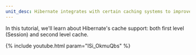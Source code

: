 ```yaml
---
unit_desc: Hibernate integrates with certain caching systems to improve performance. You'll now learn how to integrate the open source caching library EHCache with Hibernate.
---
```


In this tutorial, we'll learn about Hibernate's cache support: both first level (Session) and second level cache.

{% include youtube.html param="ISi_OkmuQbs" %}